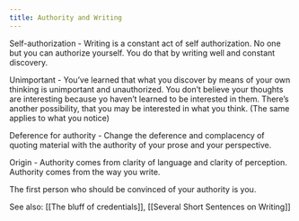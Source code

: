 ```yaml
---
title: Authority and Writing
---
```


Self-authorization - Writing is a constant act of self authorization. No one but you can authorize yourself. You do that by writing well and constant discovery. 

Unimportant - You’ve learned that what you discover by means of your own thinking is unimportant and unauthorized. You don’t believe your thoughts are interesting because yo haven’t learned to be interested in them. There’s another possibility, that you may be interested in what you think. (The same applies to what you notice)

Deference for authority - Change the deference and complacency of quoting material with the authority of your prose and your perspective. 

Origin - Authority comes from clarity of language and clarity of perception. Authority comes from the way you write.

The first person who should be convinced of your authority is you.

See also:
[[The bluff of credentials]], [[Several Short Sentences on Writing]]